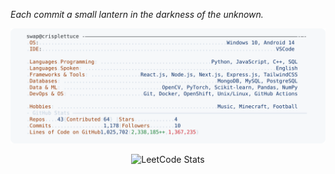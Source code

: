 <p>
  <em>Each commit a small lantern in the darkness of the unknown.</em>  
</p>

<a href="https://github.com/grilled-swampert/grilled-swampert">
  <picture>
    <source media="(prefers-color-scheme: dark)" srcset="https://raw.githubusercontent.com/grilled-swampert/grilled-swampert/main/dark_mode.svg">
    <img alt="GitHub Profile README" src="https://raw.githubusercontent.com/grilled-swampert/grilled-swampert/main/light_mode.svg">
  </picture>
</a>

<p align="center">
  <img src="https://leetcard.jacoblin.cool/user7519fE?theme=dark&font=Bebas%20Neue" alt="LeetCode Stats" style="width:72%;">
</p>
